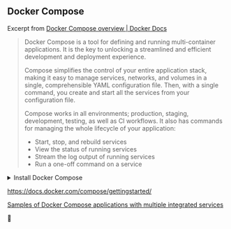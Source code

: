 ## Docker Compose



Excerpt from [Docker Compose overview | Docker Docs](https://docs.docker.com/compose/)

> Docker Compose is a tool for defining and running multi-container applications. It is the key to unlocking a streamlined and efficient development and deployment experience.
>
> Compose simplifies the control of your entire application stack, making it easy to manage services, networks, and volumes in a single, comprehensible YAML configuration file. Then, with a single command, you create and start all the services from your configuration file.
>
> Compose works in all environments; production, staging, development, testing, as well as CI workflows. It also has commands for managing the whole lifecycle of your application:
>
> - Start, stop, and rebuild services
> - View the status of running services
> - Stream the log output of running services
> - Run a one-off command on a service

<details>
  <summary>Install Docker Compose</summary>
  https://docs.docker.com/compose/install/linux/ <br>
  https://docs.docker.com/compose/install/standalone/
</details>

https://docs.docker.com/compose/gettingstarted/

[Samples of Docker Compose applications with multiple integrated services](https://github.com/docker/awesome-compose#samples-of-docker-compose-applications-with-multiple-integrated-services)

🚧